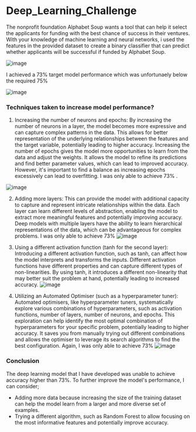 # Deep_Learning_Challenge
The nonprofit foundation Alphabet Soup wants a tool that can help it select the applicants for funding with the best chance of success in their ventures. With your knowledge of machine learning and neural networks, i used the features in the provided dataset to create a binary classifier that can predict whether applicants will be successful if funded by Alphabet Soup.

![image](https://github.com/Annbelbella/Deep_Learning_Challenge/assets/124645643/6af73166-e70c-4717-8892-192334cfc3ce)


I achieved a 73% target model performance which was unfortunaely below the required 75% 

![image](https://github.com/Annbelbella/Deep_Learning_Challenge/assets/124645643/9d64e543-01ed-4e05-bb93-a155027487b9)

### Techniques taken to increase model performance?
1. Increasing the number of neurons and epochs:
By increasing the number of neurons in a layer, the model becomes more expressive and can capture complex patterns in the data. This allows for better representation of the underlying relationships between the features and the target variable, potentially leading to higher accuracy.
Increasing the number of epochs gives the model more opportunities to learn from the data and adjust the weights. It allows the model to refine its predictions and find better parameter values, which can lead to improved accuracy. However, it's important to find a balance as increasing epochs excessively can lead to overfitting. I was only able to achieve 73% .

![image](https://github.com/Annbelbella/Deep_Learning_Challenge/assets/124645643/1ea2f681-5d7b-4278-a5e3-bd3216c4236f)


2. Adding more layers: This can provide the model with additional capacity to capture and represent intricate relationships within the data. Each layer can learn different levels of abstraction, enabling the model to extract more meaningful features and potentially improving accuracy. Deep models with multiple layers have the ability to learn hierarchical representations of the data, which can be advantageous for complex problems.
I was only able to achieve 73%
![image](https://github.com/Annbelbella/Deep_Learning_Challenge/assets/124645643/544e7303-7169-4643-be88-64d34fead968)

3. Using a different activation function (tanh for the second layer):
Introducing a different activation function, such as tanh, can affect how the model interprets and transforms the inputs. Different activation functions have different properties and can capture different types of non-linearities. By using tanh, it introduces a different non-linearity that may better suit the problem at hand, potentially leading to increased accuracy.
![image](https://github.com/Annbelbella/Deep_Learning_Challenge/assets/124645643/b0eabaec-5713-4dd0-8c56-49e03bc979a1)


 5. Utilizing an Automated Optimiser (such as a hyperparameter tuner):
Automated optimisers, like hyperparameter tuners, systematically explore various combinations of hyperparameters, such as activation functions, number of layers, number of neurons, and epochs. This exploration can help identify the most optimal combination of hyperparameters for your specific problem, potentially leading to higher accuracy. It saves you from manually trying out different combinations and allows the optimiser to leverage its search algorithms to find the best configuration.
Again, I was only able to achieve 73%
![image](https://github.com/Annbelbella/Deep_Learning_Challenge/assets/124645643/58f21ef8-278c-4660-b576-ea1358b15f99)

### Conclusion
The deep learning model that I have developed was unable to achieve accuracy higher than 73%. To further improve the model's performance, I can consider;
- Adding more data because increasing the size of the training dataset can help the model learn from a larger and more diverse set of examples.
- Trying a different algorithm, such as Random Forest to allow focusing on the most informative features and potentially improve accuracy.

